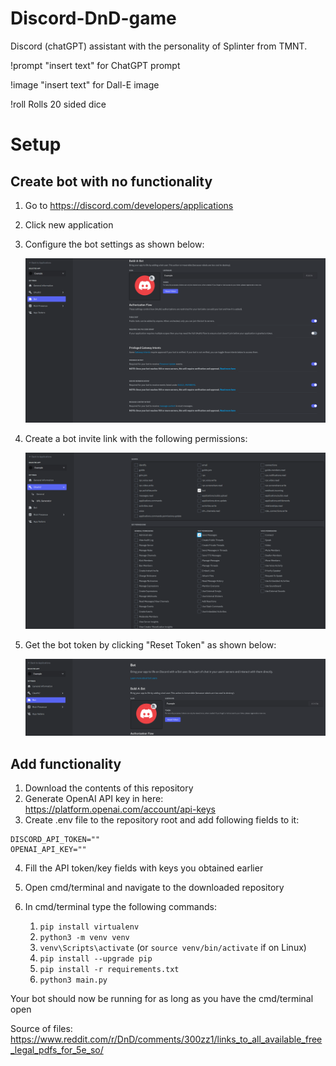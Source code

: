 # Discord-DnD-game
Discord (chatGPT) assistant with the personality of Splinter from TMNT.

!prompt "insert text" for ChatGPT prompt

!image "insert text" for Dall-E image

!roll	Rolls 20 sided dice

# Setup
## Create bot with no functionality
1. Go to https://discord.com/developers/applications
2. Click new application
3. Configure the bot settings as shown below:

   ![Bot settings](/images/bot_settings.PNG)
   
4. Create a bot invite link with the following permissions:

   ![Bot permissions](/images/bot_permissions.PNG)
   
5. Get the bot token by clicking "Reset Token" as shown below:

   ![Bot get token](/images/bot_get_token.PNG)

## Add functionality
1. Download the contents of this repository
2. Generate OpenAI API key in here: https://platform.openai.com/account/api-keys
3. Create .env file to the repository root and add following fields to it:
```
DISCORD_API_TOKEN=""
OPENAI_API_KEY=""
```
4. Fill the API token/key fields with keys you obtained earlier
5. Open cmd/terminal and navigate to the downloaded repository
6. In cmd/terminal type the following commands:

    1. `pip install virtualenv`
    2. `python3 -m venv venv`
    3. `venv\Scripts\activate` (or `source venv/bin/activate` if on Linux)
    4. `pip install --upgrade pip`
    5. `pip install -r requirements.txt`
    8. `python3 main.py`


Your bot should now be running for as long as you have the cmd/terminal open


Source of files: https://www.reddit.com/r/DnD/comments/300zz1/links_to_all_available_free_legal_pdfs_for_5e_so/
